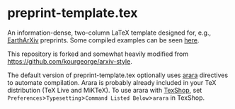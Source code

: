 
# preprint-template.tex
An information-dense, two-column LaTeX template designed for, e.g., [EarthArXiv](https://eartharxiv.org) preprints. Some compiled examples can be seen [here](https://eartharxiv.org/discover?q=brenhin).

This repository is forked and somewhat heavily modified from https://github.com/kourgeorge/arxiv-style. 

The default version of preprint-template.tex optionally uses [arara](https://github.com/cereda/arara) directives to automate compilation. Arara is probably already included in your TeX distribution (TeX Live and MiKTeX). To use arara with [TexShop](https://pages.uoregon.edu/koch/texshop/), set `Preferences`>`Typesetting`>`Command Listed Below`>`arara` in TexShop.
